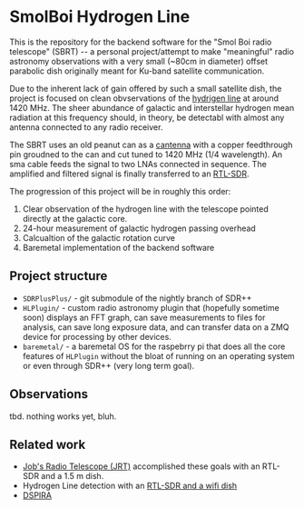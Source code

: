 # SmolBoi Hydrogen Line

This is the repository for the backend software for the "Smol Boi radio telescope" (SBRT) -- a personal project/attempt to make "meaningful" radio astronomy observations with a very small (~80cm in diameter) offset parabolic dish originally meant for Ku-band satellite communication.

Due to the inherent lack of gain offered by such a small satellite dish, the project is focused on clean obvservations of the [hydrigen line](https://en.wikipedia.org/wiki/Hydrogen_line) at around 1420 MHz. The sheer abundance of galactic and interstellar hydrogen mean radiation at this frequency should, in theory, be detectabl with almost any antenna connected to any radio receiver.

The SBRT uses an old peanut can as a [cantenna](https://youtu.be/8jEPK5Q3ux0) with a copper feedthrough pin groudned to the can and cut tuned to 1420 MHz (1/4 wavelength). An sma cable feeds the signal to two LNAs connected in sequence. The amplified and filtered signal is finally transferred to an [RTL-SDR](https://www.rtl-sdr.com/rtl-sdr-quick-start-guide/).

The progression of this project will be in roughly this order:
1. Clear observation of the hydrogen line with the telescope pointed directly at the galactic core.
1. 24-hour measurement of galactic hydrogen passing overhead
1. Calcualtion of the galactic rotation curve
1. Baremetal implementation of the backend software 

## Project structure

* `SDRPlusPlus/` - git submodule of the nightly branch of SDR++
* `HLPlugin/` - custom radio astronomy plugin that (hopefully sometime soon) displays an FFT graph, can save measurements to files for analysis, can save long exposure data, and can transfer data on a ZMQ device for processing by other devices.
* `baremetal/` - a baremetal OS for the raspebrry pi that does all the core features of `HLPlugin` without the bloat of running on an operating system or even through SDR++ (very long term goal).

## Observations

tbd. nothing works yet, bluh.

## Related work
* [Job's Radio Telescope (JRT)](https://www.rtl-sdr.com/wp-content/uploads/2020/10/Rotation-Curve-with-JRT_English.pdf) accomplished these goals with an RTL-SDR and a 1.5 m dish.
* Hydrogen Line detection with an [RTL-SDR and a wifi dish](https://youtu.be/89B_C0x3-xI)
* [DSPIRA](https://wvurail.org/dspira-lessons/)

